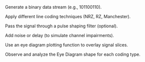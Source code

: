 Generate a binary data stream (e.g., 101100110).

Apply different line coding techniques (NRZ, RZ, Manchester).

Pass the signal through a pulse shaping filter (optional).

Add noise or delay (to simulate channel impairments).

Use an eye diagram plotting function to overlay signal slices.

Observe and analyze the Eye Diagram shape for each coding type.
